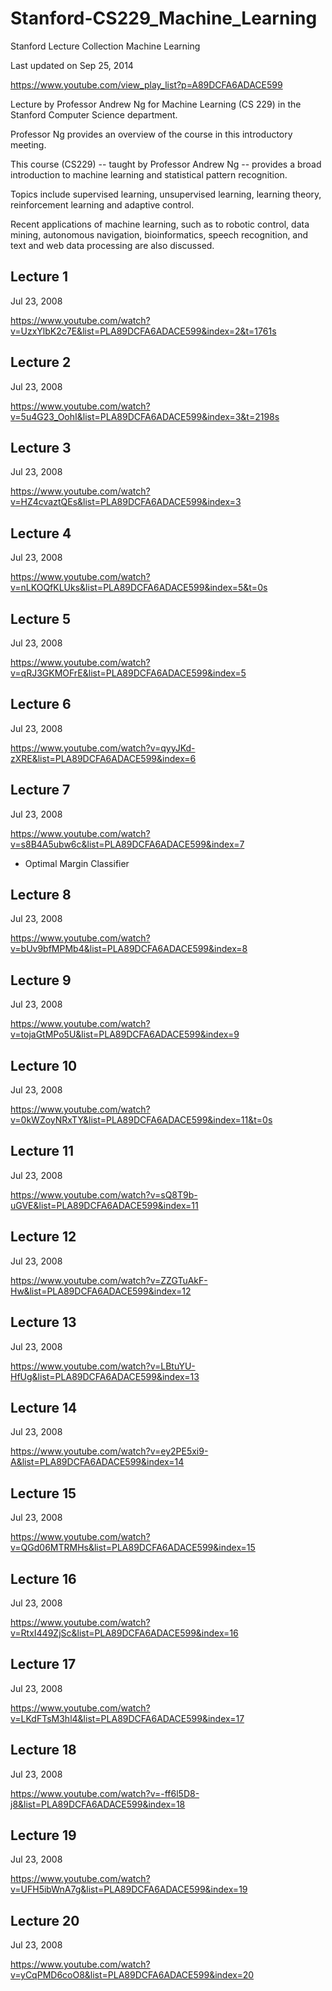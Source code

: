 # Stanford-CS229_Machine_Learning
Stanford Lecture Collection Machine Learning

Last updated on Sep 25, 2014

https://www.youtube.com/view_play_list?p=A89DCFA6ADACE599

Lecture by Professor Andrew Ng for Machine Learning (CS 229) in the Stanford Computer Science department.  

Professor Ng provides an overview of the course in this introductory meeting. 


This course (CS229) --  taught by Professor Andrew Ng -- provides a broad introduction to machine learning and statistical pattern recognition. 

Topics include supervised learning, unsupervised learning, learning theory, reinforcement learning and adaptive control. 

Recent applications of machine learning, such as to robotic control, data mining, autonomous navigation, bioinformatics, speech recognition, and text and web data processing are also discussed.




## Lecture 1

Jul 23, 2008

https://www.youtube.com/watch?v=UzxYlbK2c7E&list=PLA89DCFA6ADACE599&index=2&t=1761s



## Lecture 2

Jul 23, 2008


https://www.youtube.com/watch?v=5u4G23_OohI&list=PLA89DCFA6ADACE599&index=3&t=2198s


## Lecture 3

Jul 23, 2008

https://www.youtube.com/watch?v=HZ4cvaztQEs&list=PLA89DCFA6ADACE599&index=3

## Lecture 4

Jul 23, 2008

https://www.youtube.com/watch?v=nLKOQfKLUks&list=PLA89DCFA6ADACE599&index=5&t=0s

## Lecture 5

Jul 23, 2008

https://www.youtube.com/watch?v=qRJ3GKMOFrE&list=PLA89DCFA6ADACE599&index=5

## Lecture 6

Jul 23, 2008

https://www.youtube.com/watch?v=qyyJKd-zXRE&list=PLA89DCFA6ADACE599&index=6

## Lecture 7

Jul 23, 2008

https://www.youtube.com/watch?v=s8B4A5ubw6c&list=PLA89DCFA6ADACE599&index=7

- Optimal Margin Classifier

## Lecture 8

Jul 23, 2008

https://www.youtube.com/watch?v=bUv9bfMPMb4&list=PLA89DCFA6ADACE599&index=8

## Lecture 9

Jul 23, 2008

https://www.youtube.com/watch?v=tojaGtMPo5U&list=PLA89DCFA6ADACE599&index=9

## Lecture 10

Jul 23, 2008

https://www.youtube.com/watch?v=0kWZoyNRxTY&list=PLA89DCFA6ADACE599&index=11&t=0s

## Lecture 11

Jul 23, 2008

https://www.youtube.com/watch?v=sQ8T9b-uGVE&list=PLA89DCFA6ADACE599&index=11

## Lecture 12

Jul 23, 2008

https://www.youtube.com/watch?v=ZZGTuAkF-Hw&list=PLA89DCFA6ADACE599&index=12

## Lecture 13

Jul 23, 2008

https://www.youtube.com/watch?v=LBtuYU-HfUg&list=PLA89DCFA6ADACE599&index=13

## Lecture 14

Jul 23, 2008

https://www.youtube.com/watch?v=ey2PE5xi9-A&list=PLA89DCFA6ADACE599&index=14

## Lecture 15

Jul 23, 2008

https://www.youtube.com/watch?v=QGd06MTRMHs&list=PLA89DCFA6ADACE599&index=15

## Lecture 16

Jul 23, 2008

https://www.youtube.com/watch?v=RtxI449ZjSc&list=PLA89DCFA6ADACE599&index=16

## Lecture 17

Jul 23, 2008

https://www.youtube.com/watch?v=LKdFTsM3hl4&list=PLA89DCFA6ADACE599&index=17

## Lecture 18

Jul 23, 2008

https://www.youtube.com/watch?v=-ff6l5D8-j8&list=PLA89DCFA6ADACE599&index=18

## Lecture 19

Jul 23, 2008

https://www.youtube.com/watch?v=UFH5ibWnA7g&list=PLA89DCFA6ADACE599&index=19

## Lecture 20

Jul 23, 2008

https://www.youtube.com/watch?v=yCqPMD6coO8&list=PLA89DCFA6ADACE599&index=20
